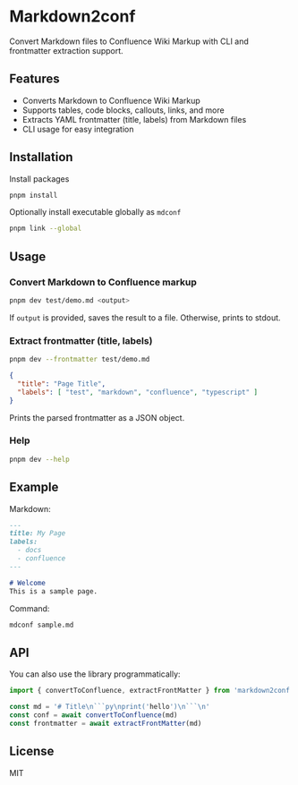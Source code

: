 # Markdown2conf

Convert Markdown files to Confluence Wiki Markup with CLI and frontmatter extraction support.

## Features

- Converts Markdown to Confluence Wiki Markup
- Supports tables, code blocks, callouts, links, and more
- Extracts YAML frontmatter (title, labels) from Markdown files
- CLI usage for easy integration

## Installation

Install packages

```sh
pnpm install
```

Optionally install executable globally as `mdconf`

```sh
pnpm link --global
```

## Usage

### Convert Markdown to Confluence markup

```sh
pnpm dev test/demo.md <output>
```

If `output` is provided, saves the result to a file. Otherwise, prints to stdout.

### Extract frontmatter (title, labels)

```sh
pnpm dev --frontmatter test/demo.md
```

```json
{
  "title": "Page Title",
  "labels": [ "test", "markdown", "confluence", "typescript" ]
}
```

Prints the parsed frontmatter as a JSON object.

### Help

```sh
pnpm dev --help
```

## Example

Markdown:

```markdown
---
title: My Page
labels:
  - docs
  - confluence
---

# Welcome
This is a sample page.
```

Command:

```sh
mdconf sample.md
```

## API

You can also use the library programmatically:

```js
import { convertToConfluence, extractFrontMatter } from 'markdown2conf'

const md = '# Title\n```py\nprint('hello')\n```\n'
const conf = await convertToConfluence(md)
const frontmatter = await extractFrontMatter(md)
```

## License

MIT
